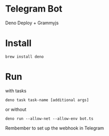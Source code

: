 # Telegram Bot

Deno Deploy + Grammyjs

# Install

```
brew install deno
```

# Run

with tasks

```
deno task task-name [additional args]
```

or without

```
deno run --allow-net --allow-env bot.ts
```

Rembember to set up the webhook in Telegram